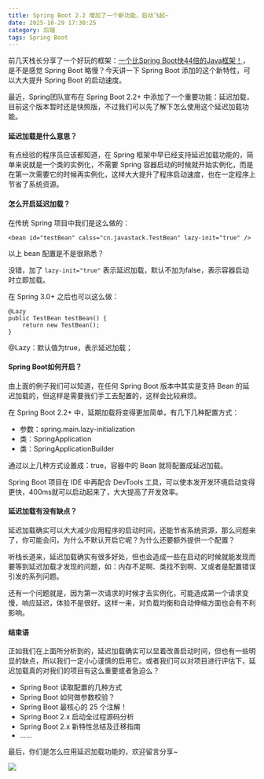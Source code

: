 ```yaml
---
title: Spring Boot 2.2 增加了一个新功能，启动飞起~
date: 2025-10-29 17:30:25
category: 后端
tags: Spring Boot
---
```


前几天栈长分享了一个好玩的框架：[一个比Spring Boot快44倍的Java框架！](https://mp.weixin.qq.com/s/bQsfgYQ01CEk3PQlvc356A)，是不是感觉 Spring Boot 略慢？今天讲一下 Spring Boot 添加的这个新特性，可以大大提升 Spring Boot 的启动速度。

最近，Spring团队宣布在 Spring Boot 2.2+ 中添加了一个重要功能：延迟加载，目前这个版本暂时还是快照版，不过我们可以先了解下怎么使用这个延迟加载功能。

#### 延迟加载是什么意思？

有点经验的程序员应该都知道，在 Spring 框架中早已经支持延迟加载功能的，简单来说就是一个类的实例化，不需要 Spring 容器启动的时候就开始实例化，而是在第一次需要它的时候再实例化，这样大大提升了程序启动速度，也在一定程序上节省了系统资源。

#### 怎么开启延迟加载？

在传统 Spring 项目中我们是这么做的：

```
<bean id="testBean" calss="cn.javastack.TestBean" lazy-init="true" />
```

以上 bean 配置是不是很熟悉？

没错，加了 `lazy-init="true"` 表示延迟加载，默认不加为false，表示容器启动时立即加载。

在 Spring 3.0+ 之后也可以这么做：

```
@Lazy
public TestBean testBean() {
	return new TestBean();
}
```

@Lazy：默认值为true，表示延迟加载；

#### Spring Boot如何开启？

由上面的例子我们可以知道，在任何 Spring Boot 版本中其实是支持 Bean 的延迟加载的，但这样是需要我们手工去配置的，这样会比较麻烦。

在 Spring Boot 2.2+ 中，延期加载将变得更加简单，有几下几种配置方式：

- 参数：spring.main.lazy-initialization
- 类：SpringApplication
- 类：SpringApplicationBuilder

通过以上几种方式设置成：true，容器中的 Bean 就将配置成延迟加载。

Spring Boot 项目在 IDE 中再配合 DevTools 工具，可以使本发开发环境启动变得更快，400ms就可以启动起来了，大大提高了开发效率。

#### 延迟加载有没有缺点？

延迟加载确实可以大大减少应用程序的启动时间，还能节省系统资源，那么问题来了，你可能会问，为什么不默认开启它呢？为什么还要额外提供一个配置？

听栈长道来，延迟加载确实有很多好处，但也会造成一些在启动的时候就能发现而要等到延迟加载才发现的问题，如：内存不足啊、类找不到啊、又或者是配置错误引发的系列问题。

还有一个问题就是，因为第一次请求的时候才去实例化，可能造成第一个请求变慢，响应延迟，体验不是很好。这样一来，对负载均衡和自动伸缩方面也会有不利影响。

#### 结束语

正如我们在上面所分析到的，延迟加载确实可以显着改善启动时间，但也有一些明显的缺点，所以我们一定小心谨慎的启用它。或者我们可以对项目进行评估下，延迟加载真的对我们的项目有这么重要或者急迫么？

- Spring Boot 读取配置的几种方式
- Spring Boot 如何做参数校验？
- Spring Boot 最核心的 25 个注解！
- Spring Boot 2.x 启动全过程源码分析
- Spring Boot 2.x 新特性总结及迁移指南
- ……

最后，你们是怎么应用延迟加载功能的，欢迎留言分享~

![](http://img.javastack.cn/wx_search_javastack.png)